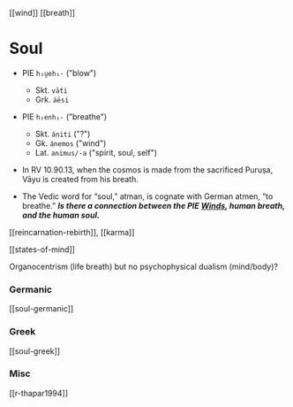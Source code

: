 [[wind]] [[breath]]
# Soul

- PIE `h₂u̯eh₁-` ("blow")
	- Skt. `vā́ti`
	- Grk. `áēsi`

- PIE `h₂enh₁-` ("breathe")
	- Skt. `ániti` ("?")
	- Gk. `ánemos` ("wind")
	- Lat. `animus/-a` ("spirit, soul, self")




- In RV 10.90.13, when the cosmos is made from the sacrificed Puruṣa, Vāyu is created from his breath. 
- The Vedic word for “soul,” atman, is cognate with German atmen, “to breathe.” ***Is there a connection between the PIE [Winds](wind.md),  human breath, and the human soul.***

[[reincarnation-rebirth]], [[karma]]

[[states-of-mind]]


Organocentrism (life breath) but no psychophysical dualism (mind/body)?

### Germanic
[[soul-germanic]]
### Greek
[[soul-greek]]

### Misc
[[r-thapar1994]]

